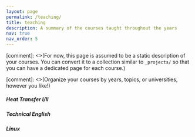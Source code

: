 ```yaml
---
layout: page
permalink: /teaching/
title: teaching
description: A summary of the courses taught throughout the years
nav: true
nav_order: 5
---
```

[comment]: <>(For now, this page is assumed to be a static description of your courses. You can convert it to a collection similar to `_projects/` so that you can have a dedicated page for each course.)

[comment]: <>(Organize your courses by years, topics, or universities, however you like!)

##### Heat Transfer I/II
##### Technical English
##### Linux 
